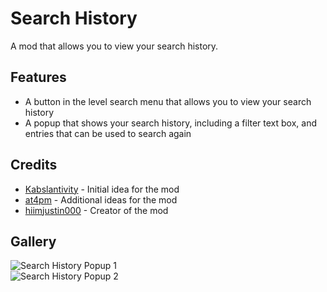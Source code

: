 # Search History
A mod that allows you to view your search history.

## Features
- A button in the level search menu that allows you to view your search history
- A popup that shows your search history, including a filter text box, and entries that can be used to search again

## Credits
- [Kabslantivity](user:17597362) - Initial idea for the mod
- [at4pm](user:27791517) - Additional ideas for the mod
- [hiimjustin000](user:7466002) - Creator of the mod

## Gallery
![Search History Popup 1](hiimjustin000.search_history/image1.png?scale=0.6)\
![Search History Popup 2](hiimjustin000.search_history/image2.png?scale=0.6)